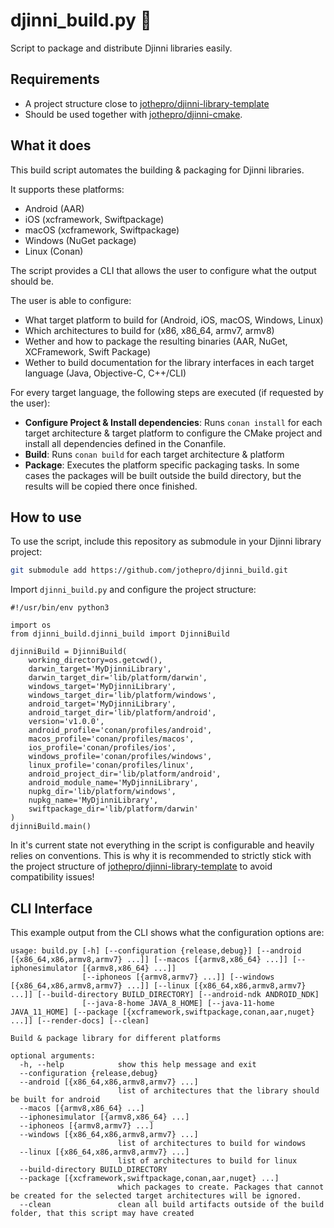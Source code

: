 # djinni_build.py 🦎

Script to package and distribute Djinni libraries easily.

## Requirements

- A project structure close to [jothepro/djinni-library-template](https://github.com/jothepro/djinni-library-template)
- Should be used together with [jothepro/djinni-cmake](https://github.com/jothepro/djinni-cmake).


## What it does

This build script automates the building & packaging for Djinni libraries.

It supports these platforms:

- Android (AAR)
- iOS (xcframework, Swiftpackage)
- macOS (xcframework, Swiftpackage)
- Windows (NuGet package)
- Linux (Conan)

The script provides a CLI that allows the user to configure what the output should be.

The user is able to configure:

- What target platform to build for (Android, iOS, macOS, Windows, Linux)
- Which architectures to build for (x86, x86_64, armv7, armv8)
- Wether and how to package the resulting binaries (AAR, NuGet, XCFramework, Swift Package)
- Wether to build documentation for the library interfaces in each target language (Java, Objective-C, C++/CLI)

For every target language, the following steps are executed (if requested by the user):

- **Configure Project & Install dependencies**: Runs `conan install` for each target architecture & target platform
  to configure the CMake project and install all dependencies defined in the Conanfile.
- **Build**: Runs `conan build` for each target architecture & platform
- **Package**: Executes the platform specific packaging tasks. In some cases the packages will be built outside the
  build directory, but the results will be copied there once finished.


## How to use

To use the script, include this repository as submodule in your Djinni library project:

```bash
git submodule add https://github.com/jothepro/djinni_build.git
```

Import `djinni_build.py` and configure the project structure:

```python3
#!/usr/bin/env python3

import os
from djinni_build.djinni_build import DjinniBuild

djinniBuild = DjinniBuild(
    working_directory=os.getcwd(),
    darwin_target='MyDjinniLibrary',
    darwin_target_dir='lib/platform/darwin',
    windows_target='MyDjinniLibrary',
    windows_target_dir='lib/platform/windows',
    android_target='MyDjinniLibrary',
    android_target_dir='lib/platform/android',
    version='v1.0.0',
    android_profile='conan/profiles/android',
    macos_profile='conan/profiles/macos',
    ios_profile='conan/profiles/ios',
    windows_profile='conan/profiles/windows',
    linux_profile='conan/profiles/linux',
    android_project_dir='lib/platform/android',
    android_module_name='MyDjinniLibrary',
    nupkg_dir='lib/platform/windows',
    nupkg_name='MyDjinniLibrary',
    swiftpackage_dir='lib/platform/darwin'
)
djinniBuild.main()
```

In it's current state not everything in the script is configurable and heavily relies on conventions.
This is why it is recommended to strictly stick with the project structure of [jothepro/djinni-library-template](https://github.com/jothepro/djinni-library-template)
to avoid compatibility issues!

## CLI Interface

This example output from the CLI shows what the configuration options are:

```
usage: build.py [-h] [--configuration {release,debug}] [--android [{x86_64,x86,armv8,armv7} ...]] [--macos [{armv8,x86_64} ...]] [--iphonesimulator [{armv8,x86_64} ...]]
                [--iphoneos [{armv8,armv7} ...]] [--windows [{x86_64,x86,armv8,armv7} ...]] [--linux [{x86_64,x86,armv8,armv7} ...]] [--build-directory BUILD_DIRECTORY] [--android-ndk ANDROID_NDK]
                [--java-8-home JAVA_8_HOME] [--java-11-home JAVA_11_HOME] [--package [{xcframework,swiftpackage,conan,aar,nuget} ...]] [--render-docs] [--clean]

Build & package library for different platforms

optional arguments:
  -h, --help            show this help message and exit
  --configuration {release,debug}
  --android [{x86_64,x86,armv8,armv7} ...]
                        list of architectures that the library should be built for android
  --macos [{armv8,x86_64} ...]
  --iphonesimulator [{armv8,x86_64} ...]
  --iphoneos [{armv8,armv7} ...]
  --windows [{x86_64,x86,armv8,armv7} ...]
                        list of architectures to build for windows
  --linux [{x86_64,x86,armv8,armv7} ...]
                        list of architectures to build for linux
  --build-directory BUILD_DIRECTORY
  --package [{xcframework,swiftpackage,conan,aar,nuget} ...]
                        which packages to create. Packages that cannot be created for the selected target architectures will be ignored.
  --clean               clean all build artifacts outside of the build folder, that this script may have created
```
